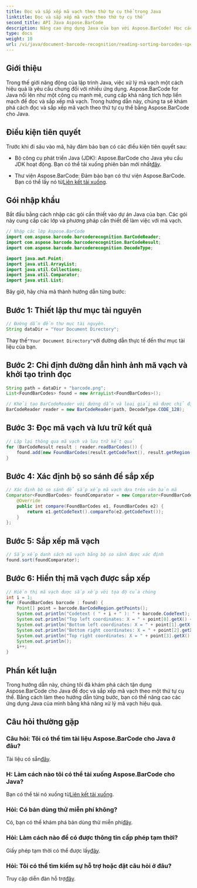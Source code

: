 ```yaml
---
title: Đọc và sắp xếp mã vạch theo thứ tự cụ thể trong Java
linktitle: Đọc và sắp xếp mã vạch theo thứ tự cụ thể
second_title: API Java Aspose.BarCode
description: Nâng cao ứng dụng Java của bạn với Aspose.BarCode! Học cách đọc và sắp xếp mã vạch hiệu quả. Hãy làm theo hướng dẫn từng bước của chúng tôi để tích hợp liền mạch.
type: docs
weight: 10
url: /vi/java/document-barcode-recognition/reading-sorting-barcodes-specific-order/
---
```


## Giới thiệu

Trong thế giới năng động của lập trình Java, việc xử lý mã vạch một cách hiệu quả là yêu cầu chung đối với nhiều ứng dụng. Aspose.BarCode for Java nổi lên như một công cụ mạnh mẽ, cung cấp khả năng tích hợp liền mạch để đọc và sắp xếp mã vạch. Trong hướng dẫn này, chúng ta sẽ khám phá cách đọc và sắp xếp mã vạch theo thứ tự cụ thể bằng Aspose.BarCode cho Java.

## Điều kiện tiên quyết

Trước khi đi sâu vào mã, hãy đảm bảo bạn có các điều kiện tiên quyết sau:

-  Bộ công cụ phát triển Java (JDK): Aspose.BarCode cho Java yêu cầu JDK hoạt động. Bạn có thể tải xuống phiên bản mới nhất[đây](https://www.oracle.com/java/technologies/javase-downloads.html).

-  Thư viện Aspose.BarCode: Đảm bảo bạn có thư viện Aspose.BarCode. Bạn có thể lấy nó từ[Liên kết tải xuống](https://releases.aspose.com/barcode/java/).

## Gói nhập khẩu

Bắt đầu bằng cách nhập các gói cần thiết vào dự án Java của bạn. Các gói này cung cấp các lớp và phương pháp cần thiết để làm việc với mã vạch.

```java
// Nhập các lớp Aspose.BarCode
import com.aspose.barcode.barcoderecognition.BarCodeReader;
import com.aspose.barcode.barcoderecognition.BarCodeResult;
import com.aspose.barcode.barcoderecognition.DecodeType;

import java.awt.Point;
import java.util.ArrayList;
import java.util.Collections;
import java.util.Comparator;
import java.util.List;
```

Bây giờ, hãy chia mã thành hướng dẫn từng bước:

## Bước 1: Thiết lập thư mục tài nguyên

```java
// Đường dẫn đến thư mục tài nguyên.
String dataDir = "Your Document Directory";
```

 Thay thế`"Your Document Directory"`với đường dẫn thực tế đến thư mục tài liệu của bạn.

## Bước 2: Chỉ định đường dẫn hình ảnh mã vạch và khởi tạo trình đọc

```java
String path = dataDir + "barcode.png";
List<FoundBarCodes> found = new ArrayList<FoundBarCodes>();

// Khởi tạo BarCodeReader với đường dẫn và loại giải mã được chỉ định
BarCodeReader reader = new BarCodeReader(path, DecodeType.CODE_128);
```

## Bước 3: Đọc mã vạch và lưu trữ kết quả

```java
// Lặp lại thông qua mã vạch và lưu trữ kết quả
for (BarCodeResult result : reader.readBarCodes()) {
    found.add(new FoundBarCodes(result.getCodeText(), result.getRegion()));
}
```

## Bước 4: Xác định bộ so sánh để sắp xếp

```java
// Xác định bộ so sánh để sắp xếp mã vạch dựa trên văn bản mã
Comparator<FoundBarCodes> foundComparator = new Comparator<FoundBarCodes>() {
    @Override
    public int compare(FoundBarCodes e1, FoundBarCodes e2) {
        return e1.getCodeText().compareTo(e2.getCodeText());
    }
};
```

## Bước 5: Sắp xếp mã vạch

```java
// Sắp xếp danh sách mã vạch bằng bộ so sánh được xác định
found.sort(foundComparator);
```

## Bước 6: Hiển thị mã vạch được sắp xếp

```java
// Hiển thị mã vạch được sắp xếp với tọa độ của chúng
int i = 1;
for (FoundBarCodes barcode : found) {
    Point[] point = barcode.BarCodeRegion.getPoints();
    System.out.println("Codetext ( " + i + " ): " + barcode.CodeText);
    System.out.println("Top left coordinates: X = " + point[0].getX() + ", Y = " + point[0].getY());
    System.out.println("Bottom left coordinates: X = " + point[1].getX() + ", Y = " + point[1].getY());
    System.out.println("Bottom right coordinates: X = " + point[2].getX() + ", Y = " + point[2].getY());
    System.out.println("Top right coordinates: X = " + point[3].getX() + ", Y = " + point[3].getY());
    System.out.println();
    i++;
}
```

## Phần kết luận

Trong hướng dẫn này, chúng tôi đã khám phá cách tận dụng Aspose.BarCode cho Java để đọc và sắp xếp mã vạch theo một thứ tự cụ thể. Bằng cách làm theo hướng dẫn từng bước, bạn có thể nâng cao các ứng dụng Java của mình bằng khả năng xử lý mã vạch hiệu quả.

## Câu hỏi thường gặp

### Câu hỏi: Tôi có thể tìm tài liệu Aspose.BarCode cho Java ở đâu?
 Tài liệu có sẵn[đây](https://reference.aspose.com/barcode/java/).

### H: Làm cách nào tôi có thể tải xuống Aspose.BarCode cho Java?
 Bạn có thể tải nó xuống từ[Liên kết tải xuống](https://releases.aspose.com/barcode/java/).

### Hỏi: Có bản dùng thử miễn phí không?
 Có, bạn có thể khám phá bản dùng thử miễn phí[đây](https://releases.aspose.com/).

### Hỏi: Làm cách nào để có được thông tin cấp phép tạm thời?
 Giấy phép tạm thời có thể được lấy[đây](https://purchase.aspose.com/temporary-license/).

### Hỏi: Tôi có thể tìm kiếm sự hỗ trợ hoặc đặt câu hỏi ở đâu?
 Truy cập diễn đàn hỗ trợ[đây](https://forum.aspose.com/c/barcode/13).
